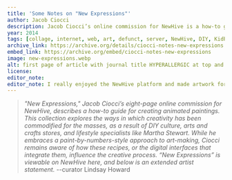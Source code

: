 ```yaml
---
title: 'Some Notes on "New Expressions"'
author: Jacob Ciocci
description: Jacob Ciocci’s online commission for NewHive is a how-to guide for creating "animated paintings".
year: 2014
tags: [collage, internet, web, art, defunct, server, NewHive, DIY, KidPix, manifesto]
archive_link: https://archive.org/details/ciocci-notes-new-expressions
embed_link: https://archive.org/embed/ciocci-notes-new-expressions
image: new-expressions.webp
alt: first page of article with journal title HYPERALLERGIC at top and article title Some Notes on New Expressions and a digital collage with square sad face and other mixed digital collage
license: 
editor_note: 
editor_note: I really enjoyed the NewHive platform and made artwork for it, including an online exhibit of computer startup sounds, as a virtual exhibit. I was sad when the platform died. Although I had lived through this previously with Geocities, I think because I was older and making artwork to share, I was bummed this time to lose my work and the community and the tool. I learned an early lesson about the brittleness of online infrastructure and platforms.
---
```


> *"New Expressions," Jacob Ciocci’s eight-page online commission for NewHive, describes a how-to guide for creating animated paintings. This collection explores the ways in which creativity has been commodified for the masses, as a result of DIY culture, arts and crafts stores, and lifestyle specialists like Martha Stewart. While he embraces a paint-by-numbers-style approach to art-making, Ciocci remains aware of how these recipes, or the digital interfaces that integrate them, influence the creative process. “New Expressions” is viewable on NewHive here, and below is an extended artist statement.* --curator Lindsay Howard
